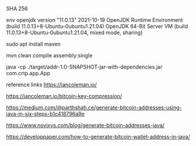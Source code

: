 SHA 256

env 
openjdk version "11.0.13" 2021-10-19 
OpenJDK Runtime Environment (build 11.0.13+8-Ubuntu-0ubuntu1.21.04) 
OpenJDK 64-Bit Server VM (build 11.0.13+8-Ubuntu-0ubuntu1.21.04, mixed mode, sharing) 

sudo apt install maven 

mvn clean compile assembly:single

java -cp ./target/addr-1.0-SNAPSHOT-jar-with-dependencies.jar com.crtp.app.App


reference links
https://iancoleman.io/

https://iancoleman.io/bitcoin-key-compression/

https://medium.com/@parthshah.ce/generate-bitcoin-addresses-using-java-in-six-steps-b1c418796a9e

https://www.novixys.com/blog/generate-bitcoin-addresses-java/

https://developpaper.com/how-to-generate-bitcoin-wallet-address-in-java/




